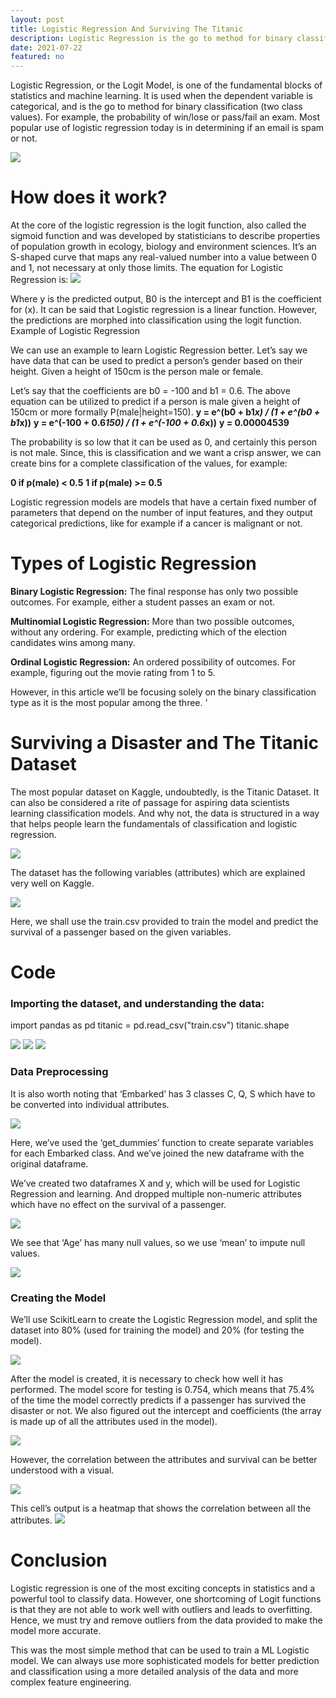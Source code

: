 ```yaml
---
layout: post
title: Logistic Regression And Surviving The Titanic
description: Logistic Regression is the go to method for binary classification in machine learning. In the article, we'll be learning about the logit function, and using it to solve the one of the most popular problems on Kaggle, the Titanic Dataset.
date: 2021-07-22
featured: no
---
```


Logistic Regression, or the Logit Model, is one of the fundamental blocks of statistics and machine learning. It is used when the dependent variable is categorical, and is the go to method for binary classification (two class values). For example, the probability of win/lose or pass/fail an exam. Most popular use of logistic regression today is in determining if an email is spam or not.

<img src="/blog/LogisticRegression/Logistic1.jpg">

<h1>How does it work?</h1>
At the core of the logistic regression is the logit function, also called the sigmoid function and was developed by statisticians to describe properties of population growth in ecology, biology and environment sciences. It’s an S-shaped curve that maps any real-valued number into a value between 0 and 1, not necessary at only those limits. The equation for Logistic Regression is:

<img src="/blog/LogisticRegression/Logistic2.jpg">

Where y is the predicted output, B0 is the intercept and B1 is the coefficient for (x). It can be said that Logistic regression is a linear function. However, the predictions are morphed into classification using the logit function.
Example of Logistic Regression

We can use an example to learn Logistic Regression better. Let’s say we have data that can be used to predict a person’s gender based on their height. Given a height of 150cm is the person male or female.

Let’s say that the coefficients are b0 = -100 and b1 = 0.6. The above equation can be utilized to predict if a person is male given a height of 150cm or more formally P(male|height=150).
<b>y = e^(b0 + b1*x) / (1 + e^(b0 + b1*x))</b>
<b>y = e^(-100 + 0.6*150) / (1 + e^(-100 + 0.6*x))</b>
<b>y = 0.00004539</b>

The probability is so low that it can be used as 0, and certainly this person is not male.
Since, this is classification and we want a crisp answer, we can create bins for a complete classification of the values, for example:

<b>0 if p(male) < 0.5</b>
<b>1 if p(male) >= 0.5</b>

Logistic regression models are models that have a certain fixed number of parameters that depend on the number of input features, and they output categorical predictions, like for example if a cancer is malignant or not. 

<h1>Types of Logistic Regression</h1>

<b>Binary Logistic Regression:</b> The final response has only two possible outcomes. For example, either a student passes an exam or not.

<b>Multinomial Logistic Regression:</b> More than two possible outcomes, without any ordering. For example, predicting which of the election candidates wins among many.

<b>Ordinal Logistic Regression:</b> An ordered possibility of outcomes. For example, figuring out the movie rating from 1 to 5.

However, in this article we’ll be focusing solely on the binary classification type as it is the most popular among the three. '

<h1>Surviving a Disaster and The Titanic Dataset</h1>

The most popular dataset on Kaggle, undoubtedly, is the Titanic Dataset. It can also be considered a rite of passage for aspiring data scientists learning classification models. And why not, the data is structured in a way that helps people learn the fundamentals of classification and logistic regression.

<img src="/blog/LogisticRegression/Logistic3.png">

The dataset has the following variables (attributes) which are explained very well on Kaggle.

<img src="/blog/LogisticRegression/Logistic4.png">

Here, we shall use the train.csv provided to train the model and predict the survival of a passenger based on the given variables.

<h1>Code </h1>

<h3>Importing the dataset, and understanding the data: </h3>

import pandas as pd
titanic = pd.read_csv("train.csv")
titanic.shape

<img src="/blog/LogisticRegression/Logistic5.png">
<img src="/blog/LogisticRegression/Logistic6.png">
<img src="/blog/LogisticRegression/Logistic7.png">

<h3>Data Preprocessing </h3>

It is also worth noting that ‘Embarked’ has 3 classes C, Q, S which have to be converted into individual attributes.

<img src="/blog/LogisticRegression/Logistic8.png">

Here, we’ve used the ‘get_dummies’ function to create separate variables for each Embarked class. And we’ve joined the new dataframe with the original dataframe.

We’ve created two dataframes X and y, which will be used for Logistic Regression and learning. And dropped multiple non-numeric attributes which have no effect on the survival of a passenger. 

<img src="/blog/LogisticRegression/Logistic9.png">

We see that ‘Age’ has many null values, so we use ‘mean’ to impute null values.

<img src="/blog/LogisticRegression/Logistic10.png">

<h3>Creating the Model</h3>

We’ll use ScikitLearn to create the Logistic Regression model, and split the dataset into 80% (used for training the model) and 20% (for testing the model).

<img src="/blog/LogisticRegression/Logistic11.png">

After the model is created, it is necessary to check how well it has performed. The model score for testing is 0.754, which means that 75.4% of the time the model correctly predicts if a passenger has survived the disaster or not. We also figured out the intercept and coefficients (the array is made up of all the attributes used in the model).

<img src="/blog/LogisticRegression/Logistic12.png">

However, the correlation between the attributes and survival can be better understood with a visual.

<img src="/blog/LogisticRegression/Logistic13.png">

This cell’s output is a heatmap that shows the correlation between all the attributes.
<img src="/blog/LogisticRegression/Logistic14.jpg">

<h1>Conclusion</h1>
Logistic regression is one of the most exciting concepts in statistics and a powerful tool to classify data. However, one shortcoming of Logit functions is that they are not able to work well with outliers and leads to overfitting. Hence, we must try and remove outliers from the data provided to make the model more accurate. 

This was the most simple method that can be used to train a ML Logistic model. We can always use more sophisticated models for better prediction and classification using a more detailed analysis of the data and more complex feature engineering.
